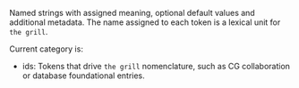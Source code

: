 Named strings with assigned meaning, optional default values and additional 
metadata.
The name assigned to each token is a lexical unit for `the grill`.

Current category is:
- ids: Tokens that drive `the grill` nomenclature, such as CG collaboration or
  database foundational entries.
